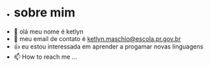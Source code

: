 - # sobre mim
- 👀 olá meu nome é ketlyn
- 🌱 meu email de contato é ketlyn.maschio@escola.pr.gov.br
- 👍 eu estou interessada em aprender a progamar novas linguagens
- 📫 How to reach me ...

<!---
YasmimKetlynS2/YasmimKetlynS2 is a ✨ special ✨ repository because its `README.md` (this file) appears on your GitHub profile.
You can click the Preview link to take a look at your changes.
--->
